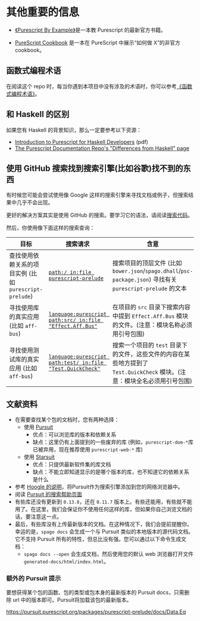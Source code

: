 # 其他重要的信息

- [《Purescript By Example》](https://leanpub.com/purescript/read#)是一本教 Purescript 的最新官方书籍。

- [PureScript Cookbook](https://github.com/JordanMartinez/purescript-cookbook) 是一本在 PureScript 中展示“如何做 X”的非官方 cookbook。

## 函数式编程术语

在阅读这个 repo 时，每当你遇到本项目中没有涉及的术语时，你可以参考[《函数式编程术语》](https://github.com/hemanth/functional-programming-jargon)。

## 和 Haskell 的区别

如果您有 Haskell 的背景知识，那么一定要参考以下资源：

- [Introduction to Purescript for Haskell Developers](http://code.adriansieber.com/adrian/adriansieber-com/src/branch/master/posts/_2018-11-01_introduction_to_purescript_for_haskell_developers/main_light.pdf) (pdf)
- [The Purescript Documentation Repo's "Differences from Haskell" page](https://github.com/bxtx999/Purescript_CN/blob/master/language/Differences-from-Haskell.md)

## 使用 GitHub 搜索找到搜索引擎(比如谷歌)找不到的东西

有时候您可能会尝试使用像 Google 这样的搜索引擎来寻找文档或例子，但搜索结果中几乎不会出现。

更好的解决方案其实是使用 GitHub 的搜索。要学习它的语法，请阅读[搜索代码](https://help.github.com/en/articles/searching-code)。

然后，你使用像下面这样的搜索查询：

| 目标 | 搜索请求 | 含意 |
| - | - | - |
| 查找使用依赖关系的项目实例 (比如 `purescript-prelude`) | [`path:/ in:file purescript-prelude`](https://github.com/search?q=path%3A%2F+in%3Afile+purescript-prelude) | 搜索项目的顶层文件 (比如 `bower.json`/`spago.dhall`/`psc-package.json`) 寻找有关 `purescript-prelude` 的文本
| 寻找使用库的真实应用 (比如 `aff-bus`) | [`language:purescript path:src/ in:file "Effect.Aff.Bus"`](https://github.com/search?q=language%3Apurescript+path%3Asrc%2F+in%3Afile+Bus) |  在项目的 `src` 目录下搜索内容中提到 `Effect.Aff.Bus` 模块的文件。(注意：模块名称必须用引号包围)
| 寻找使用测试库的真实应用 (比如 `aff-bus`) | [`language:purescript path:test/ in:file "Test.QuickCheck"`](https://github.com/search?q=language%3Apurescript+path%3Atest%2F+in%3Afile+QuickCheck) | 搜索一个项目的 `test` 目录下的文件，这些文件的内容在某些地方提到了 `Test.QuickCheck` 模块。(注意：模块全名必须用引号包围)

## 文献资料

- 在需要查找某个包的文档时，您有两种选择：
  - 使用 [Pursuit](http://pursuit.purescript.org/)
    - 优点：可以浏览库的版本和依赖关系
    - 缺点：这里仍有上面提到的一些废弃的库 (例如，`purescript-dom-*`库已被弃用，现在推荐使用 `purescript-web-*` 库)
  - 使用 [Starsuit](https://spacchetti.github.io/starsuit/index.html)
    - 优点：只提供最新软件集的库文档
    - 缺点：不能立即知道显示的是哪个版本的库，也不知道它的依赖关系是什么
- 参考 [Hoogle 的说明](https://github.com/ndmitchell/hoogle/blob/master/README.md#chrome-integration)，将Pursuit作为搜索引擎添加到您的网络浏览器中。
- 阅读 [Pursuit 的搜索帮助页面](https://pursuit.purescript.org/help/users#searching)
- 有些库还没有更新到 `0.13.8`，还在 `0.11.7` 版本上。有些还能用，有些就不能用了。在这里，我们会保证你不使用任何这样的库，但如果你自己浏览文档的话，要注意这一点。
- 最后，有些库没有上传最新版本的文档。在这种情况下，我们会提前提醒你。幸运的是，`spago docs` 会生成一个与 Pursuit 类似的本地版本的源代码文档。它不支持 Pursuit 所有的特性，但总比没有强。您可以通过以下命令生成文档：
  - `spago docs --open` 会生成文档，然后使用您的默认 web 浏览器打开文件 `generated-docs/html/index.html`。

### 额外的 Pursuit 提示

要想获得某个包的函数、包的类型或包本身的最新版本的 Pursuit docs，只需删除 url 中的版本即可。Pursuit将加载该包的最新版本。

https://pursuit.purescript.org/packages/purescript-prelude/docs/Data.Eq
